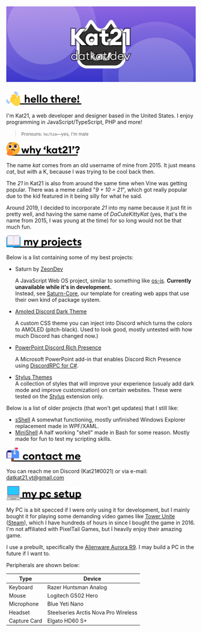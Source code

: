 # ![Cat Animated Banner displaying the cat icon and URL to datkat dot dev](assets/Cat%20Animated%20Background.min.svg)

<a id="hello-there">
<picture>
  <source media="(prefers-color-scheme: dark)" srcset="assets/headings/hellothere-light.svg">
  <img width=200 title="hello there!" alt="hello there!" src="assets/headings/hellothere-dark.svg">
</picture>
<br>

I'm Kat21, a web developer and designer based in the United States. I enjoy programming in JavaScript/TypeScript, PHP and more!

<blockquote><small>Pronouns: <code>he/him</code>&mdash;yes, I'm male</small></blockquote>

<a id="why-kat21">
<picture>
  <source media="(prefers-color-scheme: dark)" srcset="assets/headings/whyname-light.svg">
  <img width=200 title="why the name 'kat21'?" alt="why the name 'kat21'?" src="assets/headings/whyname-dark.svg">
</picture>
<br>

The name *kat* comes from an old username of mine from 2015. It just means _cat_, but with a K, because I was trying to be cool back then.

The *21* in Kat21 is also from around the same time when Vine was getting popular. There was a meme called "*9 + 10 = 21*", which got really popular due to the kid featured in it being silly for what he said.

Around 2019, I decided to incorporate *21* into my name because it just fit in pretty well, and having the same name of _DaCuteKittyKat_ (yes, that's the name from 2015, I was young at the time) for so long would not be that much fun.

<a id="my-projects">
<picture>
  <source media="(prefers-color-scheme: dark)" srcset="assets/headings/myprojects-light.svg">
  <img width=200 title="why the name 'kat21'?" alt="why the name 'kat21'?" src="assets/headings/myprojects-dark.svg">
</picture>
<br>

Below is a list containing some of my best projects:

* Saturn by [ZeonDev](https://github.com/zeondev)  
  <!-- <img alt="saturn project logo" src=assets/content/saturn-logo.svg width="64px">   -->
  A JavaScript Web OS project, similar to something like [os-js](https://os-js.org). **Currently unavailable while it's in development.**   
  Instead, see [Saturn-Core](https://github.com/zeondev/saturn-core), our template for creating web apps that use their own kind of package system.

* [Amoled Discord Dark Theme](https://github.com/datkat21/Amoled-Dark-Theme-for-Discord)    
    <!-- ![Discord amoled theme preview](assets/content/discord-amoled-thumbnail.png) -->
    A custom CSS theme you can inject into Discord which turns the colors to AMOLED (pitch-black). Used to look good, mostly untested with how much Discord has changed now.)
* [PowerPoint Discord Rich Presence](https://github.com/datkat21/PowerPoint-Discord-RPC)    
  <!-- ![PowerPoint Discord RPC](assets/content/ppt-discord-rpc-thumbnail.png) -->
  A Microsoft PowerPoint add-in that enables Discord Rich Presence using [DiscordRPC for C#](https://github.com/Lachee/discord-rpc-csharp).
* [Stylus Themes](https://github.com/datkat21/stylus-themes)     
  A collection of styles that will improve your experience (usualy add dark mode and improve customization) on certain websites. These were tested on the [Stylus](https://add0n.com/stylus.html) extension only.
  <!-- ![Stylus extension screenshot showing the themes](assets/content/stylus-themes.png)   -->

Below is a list of older projects (that won't get updates) that I still like: 

* [sShell](https://github.com/sshell-git/sShell)    
    <!-- ![sshell project logo](assets/content/sshell-logo.svg)   -->
    A somewhat functioning, mostly unfinished Windows Explorer replacement made in WPF/XAML.
* [MiniShell](https://github.com/limeyteam/minishell)   
    <!-- <picture><source media="(prefers-color-scheme: dark)" srcset="assets/content/minishell-logo-light.svg"><img width=200 title="MiniShell Logo" alt="MiniShell Logo" src="assets/content/minishell-logo-dark.svg"></picture>    -->
    A half working "shell" made in Bash for some reason. Mostly made for fun to test my scripting skills.

<a id="contact-me">
<picture>
  <source media="(prefers-color-scheme: dark)" srcset="assets/headings/contactme-light.svg">
  <img width=200 title="contact me" alt="contact me" src="assets/headings/contactme-dark.svg">
</picture>
<br>

You can reach me on Discord (Kat21#0021) or via e-mail: datkat21.yt@gmail.com

<a id="my-setup">
<picture>
  <source media="(prefers-color-scheme: dark)" srcset="assets/headings/mysetup-light.svg">
  <img width=200 title="my setup" alt="my setup" src="assets/headings/mysetup-dark.svg">
</picture>
<br>

My PC is a bit specced if I were only using it for development, but I mainly bought it for playing some demanding video games like [Tower Unite](https://towerunite.com/) ([Steam](https://steamcommunity.com/app/394690)), which I have hundreds of hours in since I bought the game in 2016. I'm not affiliated with PixelTail Games, but I heavily enjoy their amazing game.

I use a prebuilt, specifically the [Alienware Aurora R9](https://www.dell.com/en-us/shop/gaming-and-games/alienware-aurora-r9-gaming-desktop/spd/alienware-aurora-r9-desktop). I may build a PC in the future if I want to.

Peripherals are shown below:

| Type         | Device                               |
| ------------ | ------------------------------------ |
| Keyboard     | Razer Huntsman Analog                |
| Mouse        | Logitech G502 Hero                   |
| Microphone   | Blue Yeti Nano                       |
| Headset      | Steelseries Arctis Nova Pro Wireless |
| Capture Card | Elgato HD60 S+                       |
